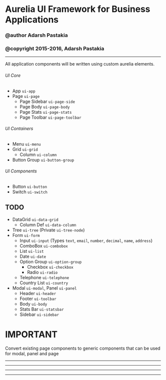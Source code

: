 # Aurelia UI Framework for Business Applications

### **@author** Adarsh Pastakia
### **@copyright** 2015-2016, Adarsh Pastakia
---

All application components will be written using custom aurelia elements.

###### UI Core
* App `ui-app`
* Page `ui-page`
	* Page Sidebar `ui-page-side`
	* Page Body `ui-page-body`
	* Page Stats `ui-page-stats`
	* Page Toolbar `ui-page-toolbar`

###### UI Containers
* Menu `ui-menu`
* Grid `ui-grid`
	* Column `ui-column`
* Button Group `ui-button-group`

###### UI Components
* Button `ui-button`
* Switch `ui-switch`


## TODO
* DataGrid `ui-data-grid`
	* Column Def `ui-data-column`
* Tree `ui-tree` (Private `ui-tree-node`)
* Form `ui-form`
	* Input `ui-input` (Types `text`, `email`, `number`, `decimal`, `name`, `address`)
	* ComboBox `ui-combobox`
	* List `ui-list`
	* Date `ui-date`
	* Option Group `ui-option-group`
		* Checkbox `ui-checkbox`
		* Radio `ui-radio`
	* Telephone `ui-telephone`
	* Country List `ui-country`
* Modal `ui-modal`, Panel `ui-panel`
	* Header `ui-header`
	* Footer `ui-toolbar`
	* Body `ui-body`
	* Stats Bar `ui-statsbar`
	* Sidebar `ui-sidebar`
		
# IMPORTANT
Convert existing page components to generic components that can be used for modal, panel and page

----

----

----

----